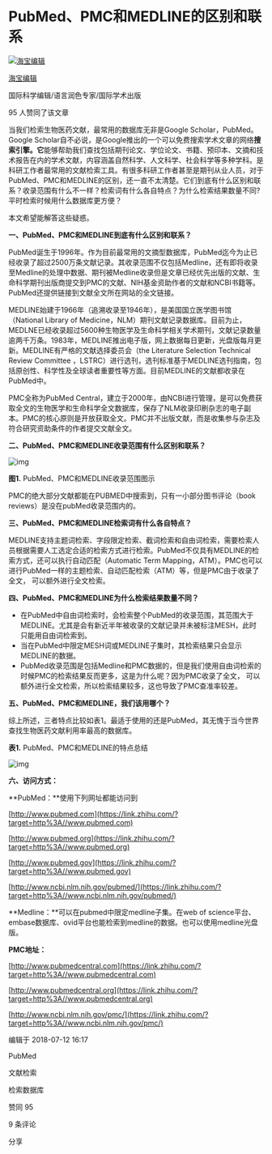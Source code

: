 # PubMed、PMC和MEDLINE的区别和联系

[![海宝编辑](https://pica.zhimg.com/v2-2e696a3d6d47446d19f8c0ac8842f04e_xs.jpg?source=172ae18b)](https://www.zhihu.com/people/isechina)

[海宝编辑](https://www.zhihu.com/people/isechina)

国际科学编辑/语言润色专家/国际学术出版



95 人赞同了该文章

当我们检索生物医药文献，最常用的数据库无非是Google Scholar，PubMed。 Google Scholar自不必说，是Google推出的一个可以免费搜索学术文章的网络**搜索引擎。它**能够帮助我们查找包括期刊论文、学位论文、书籍、预印本、文摘和技术报告在内的学术文献，内容涵盖自然科学、人文科学、社会科学等多种学科。是科研工作者最常用的文献检索工具。有很多科研工作者甚至是期刊从业人员，对于PubMed、PMC和MEDLINE的区别，还一直不太清楚。它们到底有什么区别和联系？收录范围有什么不一样？检索词有什么各自特点？为什么检索结果数量不同? 平时检索时候用什么数据库更方便？



本文希望能解答这些疑惑。



**一、PubMed、PMC和MEDLINE到底有什么区别和联系？**



PubMed诞生于1996年。作为目前最常用的文摘型数据库，PubMed迄今为止已经收录了超过2500万条文献记录。其收录范围不仅包括Medline，还有即将收录至Medline的处理中数据、期刊被Medline收录但是文章已经优先出版的文献、生命科学期刊出版商提交到PMC的文献、NIH基金资助作者的文献和NCBI书籍等。PubMed还提供链接到文献全文所在网站的全文链接。



MEDLINE始建于1966年（追溯收录至1946年），是美国国立医学图书馆（National Library of Medicine，NLM）期刊文献记录数据库。目前为止，MEDLNE已经收录超过5600种生物医学及生命科学相关学术期刊，文献记录数量逾两千万条。1983年，MEDLINE推出电子版，网上数据每日更新，光盘版每月更新。MEDLINE有严格的文献选择委员会（the Literature Selection Technical Review Committee ，LSTRC）进行选刊，选刊标准基于MEDLINE选刊指南，包括原创性、科学性及全球读者重要性等方面。目前MEDLINE的文献都收录在PubMed中。



PMC全称为PubMed Central，建立于2000年，由NCBI进行管理，是可以免费获取全文的生物医学和生命科学全文数据库，保存了NLM收录印刷杂志的电子副本。PMC的核心原则是开放获取全文。PMC并不出版文献，而是收集参与杂志及符合研究资助条件的作者提交文献全文。



**二、PubMed、PMC和MEDLINE收录范围有什么区别和联系？**





![img](https://pic1.zhimg.com/80/v2-6943c163e70a6981ddbb3a44e54314cc_1440w.jpg)



**图1.** PubMed、PMC和MEDLINE收录范围图示



PMC的绝大部分文献都能在PUBMED中搜索到，只有一小部分图书评论（book reviews）是没在pubMed收录范围内的。



**三、PubMed、PMC和MEDLINE检索词有什么各自特点？**



MEDLINE支持主题词检索、字段限定检索、截词检索和自由词检索，需要检索人员根据需要人工选定合适的检索方式进行检索。PubMed不仅具有MEDLINE的检索方式，还可以执行自动匹配（Automatic Term Mapping，ATM）。PMC也可以进行PubMed一样的主题检索、自动匹配检索（ATM）等，但是PMC由于收录了全文， 可以额外进行全文检索。



**四、PubMed、PMC和MEDLINE为什么检索结果数量不同？**



- 在PubMed中自由词检索时，会检索整个PubMed的收录范围，其范围大于MEDLINE。尤其是会有新近半年被收录的文献记录并未被标注MESH，此时只能用自由词检索到。
- 当在PubMed中限定MESH词或MEDLINE子集时，其检索结果只会显示MEDLINE的数据。
- PubMed收录范围是包括Medline和PMC数据的，但是我们使用自由词检索的时候PMC的检索结果反而更多，这是为什么呢？因为PMC收录了全文， 可以额外进行全文检索，所以检索结果较多，这也导致了PMC查准率较差。



**五、PubMed、PMC和MEDLINE，我们该用哪个？**



综上所述，三者特点比较如表1。最适于使用的还是PubMed，其无愧于当今世界查找生物医药文献利用率最高的数据库。



**表1.** PubMed、PMC和MEDLINE的特点总结



![img](https://pic2.zhimg.com/80/v2-f36c3496501f2d6f164ea9fbacb0ad45_1440w.jpg)

**六、访问方式：**



**PubMed：**使用下列网址都能访问到

[http://www.pubmed.com](https://link.zhihu.com/?target=http%3A//www.pubmed.com)

[http://www.pubmed.org](https://link.zhihu.com/?target=http%3A//www.pubmed.org)

[http://www.pubmed.gov](https://link.zhihu.com/?target=http%3A//www.pubmed.gov)

[http://www.ncbi.nlm.nih.gov/pubmed/](https://link.zhihu.com/?target=http%3A//www.ncbi.nlm.nih.gov/pubmed/)



**Medline：**可以在pubmed中限定medline子集。在web of science平台、embase数据库、ovid平台也能检索到medline的数据。也可以使用medline光盘版。



**PMC地址：**

[http://www.pubmedcentral.com](https://link.zhihu.com/?target=http%3A//www.pubmedcentral.com)

[http://www.pubmedcentral.org](https://link.zhihu.com/?target=http%3A//www.pubmedcentral.org)

[http://www.ncbi.nlm.nih.gov/pmc/](https://link.zhihu.com/?target=http%3A//www.ncbi.nlm.nih.gov/pmc/)





编辑于 2018-07-12 16:17

PubMed

文献检索

检索数据库

赞同 95

9 条评论

分享